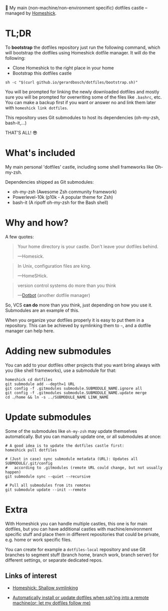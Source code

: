 🏰 My main (non-machine/non-environment specific) dotfiles castle –managed by
[Homeshick](https://github.com/andsens/homeshick).

# TL;DR

To **bootstrap** the dotfiles repository just run the following command, which will
bootstrap the dotfiles using Homeshick dotfile manager. It will do the following:
* Clone Homeshick to the right place in your home
* Bootstrap this dotfiles castle

```
sh -c "$(curl github.io/gerardbosch/dotfiles/bootstrap.sh)"
```

You will be prompted for linking the newly downloaded dotfiles and mostly sure
you will be prompted for overwriting some of the files like `.bashrc`, etc. You
can make a backup first if you want or answer no and link them later with
`homeshick link dotfiles`.

This repository uses Git submodules to host its dependencies (oh-my-zsh,
bash-it,...)

THAT'S ALL! 😎


# What's included

My main personal 'dotfiles' castle, including some shell frameworks like
Oh-my-zsh.

Dependencies shipped as Git submodules:

* oh-my-zsh (Awesome Zsh community framework)
* Powerlevel-10k (p10k - A popular theme for Zsh)
* bash-it (A ripoff oh-my-zsh for the Bash shell)

# Why and how?

A few quotes:

>Your home directory is your castle. Don't leave your dotfiles behind.
>
> —Homesick.

>In Unix, configuration files are king.
>
> —HomeSHick.

>version control systems do more than you think
>
>—[Dotbot](https://github.com/anishathalye/dotbot/)
(another dotfile manager)

So, VCS **can do** more than you think, just depending on how you use it.
Submodules are an example of this.

When you organize your dotfiles properly it is easy to put them in a repository.
This can be achieved by symlinking them to `~`, and a dotfile manager can help
here.

# Adding new submodules

You can add to your dotfiles other projects that you want bring always with you
(like shell frameworks), use a submodule for that:

```
homeshick cd dotfiles
git submodule add --depth=1 URL
git config -f .gitmodules submodule.SUBMODULE_NAME.ignore all
git config -f .gitmodules submodule.SUBMODULE_NAME.update merge
cd ./home && ln -s ../SUBMODULE_NAME LINK_NAME
```

# Update submodules

Some of the submodules like `oh-my-zsh` may update themselves automatically. But 
you can manually update one, or all submodules at once:

```
# A good idea is to update the dotfiles castle first:
homeshick pull dotfiles

# (Just in case) sync submodule metadata (URL): Updates all SUBMODULE/.git/config
#   according to .gitmodules (remote URL could change, but not usually happen)
git submodule sync --quiet --recursive

# Pull all submodules from its remotes
git submodule update --init --remote
```

# Extra

With Homeshick you can handle multiple castles, this one is for main dotfiles,
but you can have additional castles with machine/environment specific stuff and 
place them in different repositories that could be private, e.g. home or work
specific files.

You can create for example a `dotfiles-local` repository and use Git branches
to segment stuff (branch home, branch work, branch server) for different
settings, or separate dedicated repos.

## Links of interest

* [Homeshick: Shallow symlinking](https://github.com/andsens/homeshick/wiki/Symlinking#shallow-symlinking)

* [Automatically install or update dotfiles when ssh'ing into a remote machine(or: let my dotfiles follow me)](https://github.com/anishathalye/dotbot/wiki/Tips-and-Tricks#automatically-install-or-update-dotfiles-when-sshing-into-a-remote-machine-or-let-my-dotfiles-follow-me)
